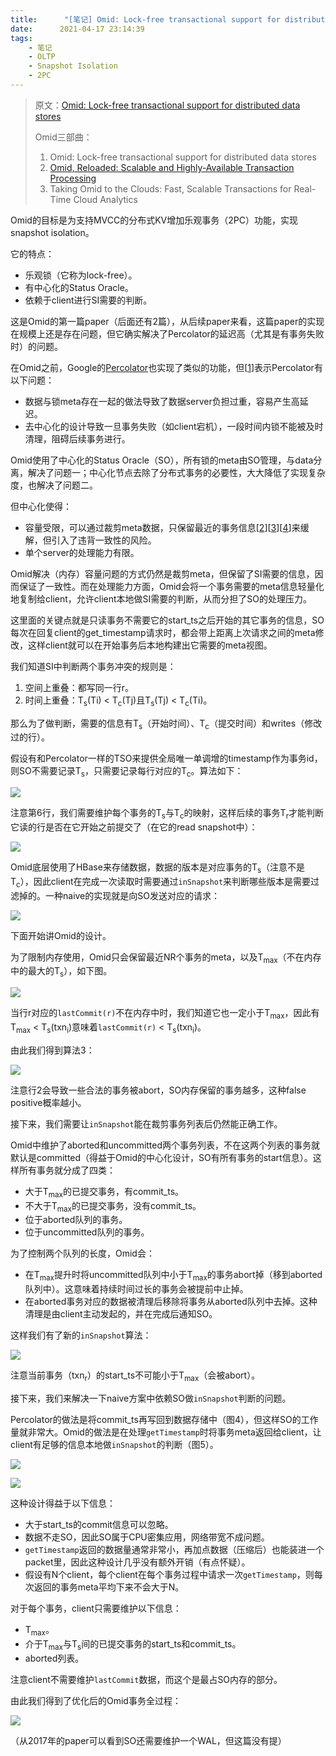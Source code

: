 ```yaml
---
title:      "[笔记] Omid: Lock-free transactional support for distributed data stores"
date:      2021-04-17 23:14:39
tags:
    - 笔记
    - OLTP
    - Snapshot Isolation
    - 2PC
---
```


> 原文：[Omid: Lock-free transactional support for distributed data stores](https://ieeexplore.ieee.org/abstract/document/6816691/)
>
> Omid三部曲：
> 1. Omid: Lock-free transactional support for distributed data stores
> 2. [Omid, Reloaded: Scalable and Highly-Available Transaction Processing](/2021/04/20/omid-reloaded-scalable-and-highly-available-transaction-processing)
> 3. Taking Omid to the Clouds: Fast, Scalable Transactions for Real-Time Cloud Analytics

Omid的目标是为支持MVCC的分布式KV增加乐观事务（2PC）功能，实现snapshot isolation。

它的特点：
- 乐观锁（它称为lock-free）。
- 有中心化的Status Oracle。
- 依赖于client进行SI需要的判断。

这是Omid的第一篇paper（后面还有2篇），从后续paper来看，这篇paper的实现在规模上还是存在问题，但它确实解决了Percolator的延迟高（尤其是有事务失败时）的问题。

<!--more-->

在Omid之前，Google的[Percolator](/2020/12/11/large-scale-incremental-processing-using-distributed-transactions-and-notifications)也实现了类似的功能，但[[1]]表示Percolator有以下问题：
- 数据与锁meta存在一起的做法导致了数据server负担过重，容易产生高延迟。
- 去中心化的设计导致一旦事务失败（如client宕机），一段时间内锁不能被及时清理，阻碍后续事务进行。

Omid使用了中心化的Status Oracle（SO），所有锁的meta由SO管理，与data分离，解决了问题一；中心化节点去除了分布式事务的必要性，大大降低了实现复杂度，也解决了问题二。

但中心化使得：
- 容量受限，可以通过裁剪meta数据，只保留最近的事务信息[[2]][[3]][[4]]来缓解，但引入了违背一致性的风险。
- 单个server的处理能力有限。

Omid解决（内存）容量问题的方式仍然是裁剪meta，但保留了SI需要的信息，因而保证了一致性。而在处理能力方面，Omid会将一个事务需要的meta信息轻量化地复制给client，允许client本地做SI需要的判断，从而分担了SO的处理压力。

这里面的关键点就是只读事务不需要它的start_ts之后开始的其它事务的信息，SO每次在回复client的get_timestamp请求时，都会带上距离上次请求之间的meta修改，这样client就可以在开始事务后本地构建出它需要的meta视图。

我们知道SI中判断两个事务冲突的规则是：
1. 空间上重叠：都写同一行r。
1. 时间上重叠：T<sub>s</sub>(Ti) < T<sub>c</sub>(Tj)且T<sub>s</sub>(Tj) < T<sub>c</sub>(Ti)。

那么为了做判断，需要的信息有T<sub>s</sub>（开始时间）、T<sub>c</sub>（提交时间）和writes（修改过的行）。

假设有和Percolator一样的TSO来提供全局唯一单调增的timestamp作为事务id，则SO不需要记录T<sub>s</sub>，只需要记录每行对应的T<sub>c</sub>。算法如下：

![](/images/2021-03/wsi-02.png)

注意第6行，我们需要维护每个事务的T<sub>s</sub>与T<sub>c</sub>的映射，这样后续的事务T<sub>r</sub>才能判断它读的行是否在它开始之前提交了（在它的read snapshot中）：

![](/images/2021-04/omid-14-01.png)

Omid底层使用了HBase来存储数据，数据的版本是对应事务的T<sub>s</sub>（注意不是T<sub>c</sub>），因此client在完成一次读取时需要通过`inSnapshot`来判断哪些版本是需要过滤掉的。一种naive的实现就是向SO发送对应的请求：

![](/images/2021-04/omid-14-02.png)

下面开始讲Omid的设计。

为了限制内存使用，Omid只会保留最近NR个事务的meta，以及T<sub>max</sub>（不在内存中的最大的T<sub>s</sub>），如下图。

![](/images/2021-04/omid-14-03.png)

当行r对应的`lastCommit(r)`不在内存中时，我们知道它也一定小于T<sub>max</sub>，因此有T<sub>max</sub> < T<sub>s</sub>(txn<sub>i</sub>)意味着`lastCommit(r)` < T<sub>s</sub>(txn<sub>i</sub>)。

由此我们得到算法3：

![](/images/2021-04/omid-14-04.png)

注意行2会导致一些合法的事务被abort，SO内存保留的事务越多，这种false positive概率越小。

接下来，我们需要让`inSnapshot`能在裁剪事务列表后仍然能正确工作。

Omid中维护了aborted和uncommitted两个事务列表，不在这两个列表的事务就默认是committed（得益于Omid的中心化设计，SO有所有事务的start信息）。这样所有事务就分成了四类：
- 大于T<sub>max</sub>的已提交事务，有commit_ts。
- 不大于T<sub>max</sub>的已提交事务，没有commit_ts。
- 位于aborted队列的事务。
- 位于uncommitted队列的事务。

为了控制两个队列的长度，Omid会：
- 在T<sub>max</sub>提升时将uncommitted队列中小于T<sub>max</sub>的事务abort掉（移到aborted队列中）。这意味着持续时间过长的事务会被提前中止掉。
- 在aborted事务对应的数据被清理后移除将事务从aborted队列中去掉。这种清理是由client主动发起的，并在完成后通知SO。

这样我们有了新的`inSnapshot`算法：

![](/images/2021-04/omid-14-05.png)

注意当前事务（txn<sub>r</sub>）的start_ts不可能小于T<sub>max</sub>（会被abort）。

接下来，我们来解决一下naive方案中依赖SO做`inSnapshot`判断的问题。

Percolator的做法是将commit_ts再写回到数据存储中（图4），但这样SO的工作量就非常大。Omid的做法是在处理`getTimestamp`时将事务meta返回给client，让client有足够的信息本地做`inSnapshot`的判断（图5）。

![](/images/2021-04/omid-14-06.png)

![](/images/2021-04/omid-14-07.png)

这种设计得益于以下信息：
- 大于start_ts的commit信息可以忽略。
- 数据不走SO，因此SO属于CPU密集应用，网络带宽不成问题。
- `getTimestamp`返回的数据量通常非常小，再加点数据（压缩后）也能装进一个packet里，因此这种设计几乎没有额外开销（有点怀疑）。
- 假设有N个client，每个client在每个事务过程中请求一次`getTimestamp`，则每次返回的事务meta平均下来不会大于N。

对于每个事务，client只需要维护以下信息：
- T<sub>max</sub>。
- 介于T<sub>max</sub>与T<sub>s</sub>间的已提交事务的start_ts和commit_ts。
- aborted列表。

注意client不需要维护`lastCommit`数据，而这个是最占SO内存的部分。

由此我们得到了优化后的Omid事务全过程：

![](/images/2021-04/omid-14-08.png)

（从2017年的paper可以看到SO还需要维护一个WAL，但这篇没有提）

[1]: https://ieeexplore.ieee.org/abstract/document/6816691/ 
[2]: https://dl.acm.org/doi/abs/10.1145/568271.223787
[3]: https://ieeexplore.ieee.org/abstract/document/5767897/
[4]: https://ieeexplore.ieee.org/abstract/document/1541186/